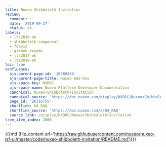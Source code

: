 ```yaml
---
title: Nuxeo Shibboleth Invitation
review:
  comment: ''
  date: '2019-09-27'
  status: ok
labels:
  - lts2016-ok
  - shibboleth-component
  - fdavid
  - github-readme
  - lts2017-ok
  - lts2019-ok
toc: true
confluence:
  ajs-parent-page-id: '16089349'
  ajs-parent-page-title: Nuxeo Add-Ons
  ajs-space-key: NXDOC
  ajs-space-name: Nuxeo Platform Developer Documentation
  canonical: Nuxeo+Shibboleth+Invitation
  canonical_source: 'https://doc.nuxeo.com/display/NXDOC/Nuxeo+Shibboleth+Invitation'
  page_id: '26316755'
  shortlink: 04_RAQ
  shortlink_source: 'https://doc.nuxeo.com/x/04_RAQ'
  source_link: /display/NXDOC/Nuxeo+Shibboleth+Invitation
tree_item_index: 2600
---
```


{{{md (file_content url='https://raw.githubusercontent.com/nuxeo/nuxeo-jsf-ui/master/code/nuxeo-shibboleth-invitation/README.md')}}}
